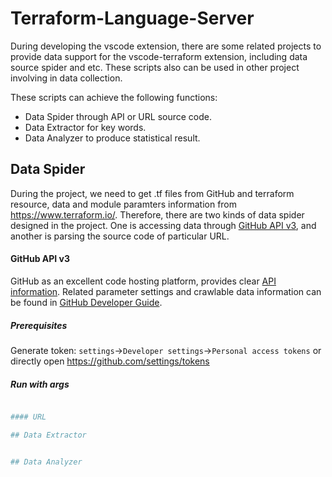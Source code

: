 # Terraform-Language-Server

During developing the vscode extension, there are some related projects to provide data support for the vscode-terraform extension, 
including data source spider and etc. 
These scripts also can be used in other project involving in data collection.

These scripts can achieve the following functions:

- Data Spider through API or URL source code.
- Data Extractor for key words.
- Data Analyzer to produce statistical result.

## Data Spider
During the project, we need to get .tf files from GitHub and terraform resource, data and module paramters information from 
https://www.terraform.io/.
Therefore, there are two kinds of data spider designed in the project. One is accessing data through 
[GitHub API v3](https://developer.github.com/v3/), and another is parsing the source code of particular URL.

#### GitHub API v3
GitHub as an excellent code hosting platform, provides clear [API information](https://api.github.com/). 
Related parameter settings and crawlable data information can be found in [GitHub Developer Guide](https://developer.github.com/v3/). 

##### Prerequisites
Generate token: ```settings```->```Developer settings```->```Personal access tokens``` or directly open https://github.com/settings/tokens 

##### Run with args
```python spiderData_github.py --

#### URL

## Data Extractor


## Data Analyzer
